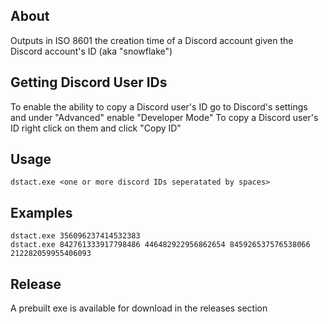 ## About
Outputs in ISO 8601 the creation time of a Discord account given the Discord account's ID (aka "snowflake")

## Getting Discord User IDs
To enable the ability to copy a Discord user's ID go to Discord's settings and under "Advanced" enable "Developer Mode"
To copy a Discord user's ID right click on them and click "Copy ID"

## Usage
`dstact.exe <one or more discord IDs seperatated by spaces>`

## Examples 
`dstact.exe 356096237414532383`  
`dstact.exe 842761333917798486 446482922956862654 845926537576538066 212282059955406093`

## Release
A prebuilt exe is available for download in the releases section

